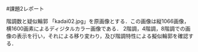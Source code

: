 #課題2レポート

階調数と疑似輪郭
「kadai02.jpg」を原画像とする．この画像は縦1066画像，横1600画素によるディジタルカラー画像である．
2階調，4階調，8階調での画像の表示を行い，それによる移り変わり，及び階調特性による擬似輪郭を確認する．
